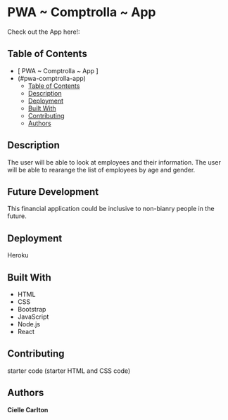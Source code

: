 # PWA ~ Comptrolla ~ App 
Check out the App here!:
## Table of Contents

- [ PWA ~ Comptrolla ~ App ]
- (#pwa-comptrolla-app)
  - [Table of Contents](#table-of-contents)
  - [Description](#description)
  - [Deployment](#deployment)
  - [Built With](#built-with)
  - [Contributing](#contributing)
  - [Authors](#authors)
 

## Description

The user will be able to look at employees and their information. The user will be able to rearange the list of employees by age and gender. 


## Future Development 
This financial application could be inclusive to non-bianry people in the future. 

## Deployment

Heroku

## Built With

* HTML
* CSS
* Bootstrap
* JavaScript
* Node.js 
* React 



## Contributing

 starter code (starter HTML and CSS code)

## Authors

**Cielle Carlton**
